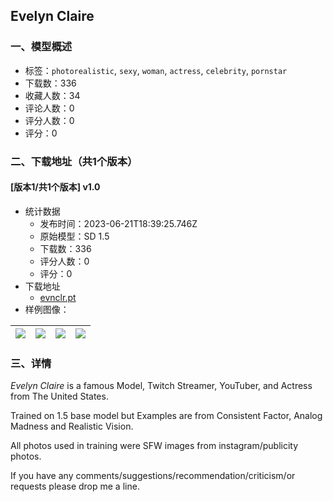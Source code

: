 ## Evelyn Claire
### 一、模型概述

- 标签：`photorealistic`, `sexy`, `woman`, `actress`, `celebrity`, `pornstar`
- 下载数：336
- 收藏人数：34
- 评论人数：0
- 评分人数：0
- 评分：0

### 二、下载地址（共1个版本）

#### [版本1/共1个版本] v1.0

- 统计数据
  - 发布时间：2023-06-21T18:39:25.746Z
  - 原始模型：SD 1.5
  - 下载数：336
  - 评分人数：0
  - 评分：0
- 下载地址
  - [evnclr.pt](https://civitai.com/api/download/models/101092)
- 样例图像：

| <img src="https://image.civitai.com/xG1nkqKTMzGDvpLrqFT7WA/595f94bf-c5f8-4dbb-9dab-510974ac8573/width=450/1235639.jpeg" /> | <img src="https://image.civitai.com/xG1nkqKTMzGDvpLrqFT7WA/5902824e-3761-41ae-8cfc-dcb09ae94fc4/width=450/1235640.jpeg" /> | <img src="https://image.civitai.com/xG1nkqKTMzGDvpLrqFT7WA/bc34f437-2714-40ce-84d9-3023c19a9ca1/width=450/1235638.jpeg" /> | <img src="https://image.civitai.com/xG1nkqKTMzGDvpLrqFT7WA/027b6ba9-4693-4fff-b62d-b140ca124dd3/width=450/1235641.jpeg" /> |
| ---- | ---- | ---- | ---- |


### 三、详情
<p><em>Evelyn Claire</em> is a famous Model, Twitch Streamer, YouTuber, and Actress from The United States.</p><p></p><p>Trained on 1.5 base model but Examples are from Consistent Factor,  Analog Madness and Realistic Vision.</p><p></p><p>All photos used in training were SFW images from instagram/publicity photos.</p><p></p><p>If you have any comments/suggestions/recommendation/criticism/or requests please drop me a line.</p><p></p>